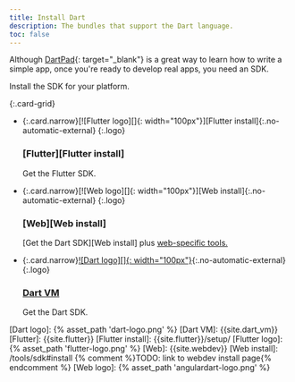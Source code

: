 ```yaml
---
title: Install Dart
description: The bundles that support the Dart language.
toc: false
---
```


Although [DartPad][]{: target="_blank"} is a great way to learn how to write a
simple app, once you're ready to develop real apps, you need an SDK.

Install the SDK for your platform.

{:.card-grid}
- {:.card.narrow}[![Flutter logo][]{: width="100px"}][Flutter install]{:.no-automatic-external}
  {:.logo}

  ### [Flutter][Flutter install]

  Get the Flutter SDK.

- {:.card.narrow}[![Web logo][]{: width="100px"}][Web install]{:.no-automatic-external}
  {:.logo}

  ### [Web][Web install]

  [Get the Dart SDK][Web install] plus [web-specific tools.]({{site.webdev}}/tools)

- {:.card.narrow}[![Dart logo][]{: width="100px"}][Dart install]{:.no-automatic-external}
  {:.logo}

  ### [Dart VM][Dart install]

  Get the Dart SDK.

[DartPad]: {{site.custom.dartpad.direct-link}}
[Dart install]: /tools/sdk#install
[Dart logo]: {% asset_path 'dart-logo.png' %}
[Dart VM]: {{site.dart_vm}}
[Flutter]: {{site.flutter}}
[Flutter install]: {{site.flutter}}/setup/
[Flutter logo]: {% asset_path 'flutter-logo.png' %}
[Web]: {{site.webdev}}
[Web install]: /tools/sdk#install {% comment %}TODO: link to webdev install page{% endcomment %}
[Web logo]: {% asset_path 'angulardart-logo.png' %}
